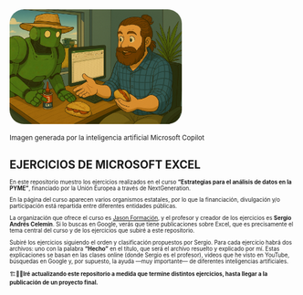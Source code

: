 <div style="display: flex; justify-content: left;">
    <img src="imag/v3.png" style="border-radius: 25px; width: 60%;">
</div>

<small>Imagen generada por la inteligencia artificial Microsoft Copilot<small> 

# EJERCICIOS DE MICROSOFT EXCEL

En este repositorio muestro los ejercicios realizados en el curso **“Estrategias para el análisis de datos en la PYME”**, financiado por la Unión Europea a través de NextGeneration.

En la página del curso aparecen varios organismos estatales, por lo que la financiación, divulgación y/o participación está repartida entre diferentes entidades públicas.

La organización que ofrece el curso es [Jason Formación](URhttps://jasonformacion.com/es), y el profesor y creador de los ejercicios es **Sergio Andrés Celemin**. Si lo buscas en Google, verás que tiene publicaciones sobre Excel, que es precisamente el tema central del curso y de los ejercicios que subiré a este repositorio.

Subiré los ejercicios siguiendo el orden y clasificación propuestos por Sergio. Para cada ejercicio habrá dos archivos: uno con la palabra **“Hecho”** en el título, que será el archivo resuelto y explicado por mí. Estas explicaciones se basan en las clases online (donde Sergio es el profesor), videos que he visto en YouTube, búsquedas en Google y, por supuesto, la ayuda —muy importante— de diferentes inteligencias artificiales.

🏗️🔄🚧**Iré actualizando este repositorio a medida que termine distintos ejercicios, hasta llegar a la publicación de un proyecto final.**
